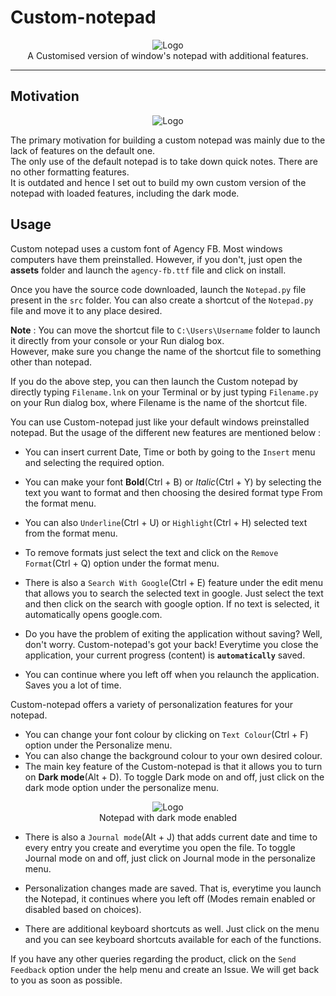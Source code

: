 # Custom-notepad

<p align="center">
    <img src="https://i.ibb.co/1ZChTLF/Logo.png" alt="Logo" border="0">
    <br>A Customised version of window's notepad with additional features.
</p>

---

## Motivation
<p align="center">
    <img src="https://i.ibb.co/BsZyNmH/Normal-Mode.png" alt="Logo" border="0">
</p>

The primary motivation for building a custom notepad was mainly due to the lack of features on the default one.<br>
The only use of the default notepad is to take down quick notes. There are no other formatting features. <br>
It is outdated and hence I set out to build my own custom version of the notepad with loaded features, including the dark mode.

## Usage

Custom notepad uses a custom font of Agency FB. Most windows computers have them preinstalled. However, if you don't, just open the **assets** folder and launch the `agency-fb.ttf` file and click on install.

Once you have the source code downloaded, launch the `Notepad.py` file present in the `src` folder.
You can also create a shortcut of the `Notepad.py` file and move it to any place desired.

**Note** : You can move the shortcut file to `C:\Users\Username` folder to launch it directly from your console or your Run dialog box. <br>
However, make sure you change the name of the shortcut file to something other than notepad. 

If you do the above step, you can then launch the Custom notepad by directly typing `Filename.lnk` on your Terminal or by just typing `Filename.py` on your Run dialog box, where Filename is the name of the shortcut file.

You can use Custom-notepad just like your default windows preinstalled notepad. But the usage of the different new features are mentioned below : 

- You can insert current Date, Time or both by going to the `Insert` menu and selecting the required option.
- You can make your font **Bold**(Ctrl + B) or *Italic*(Ctrl + Y) by selecting the text you want to format and then choosing the desired format type From the format menu.
- You can also `Underline`(Ctrl + U) or `Highlight`(Ctrl + H) selected text from the format menu.
- To remove formats just select the text and click on the `Remove Format`(Ctrl + Q) option under the format menu.

- There is also a `Search With Google`(Ctrl + E) feature under the edit menu that allows you to search the selected text in google. Just select the text and then click on the search with google option. If no text is selected, it automatically opens google.com.

- Do you have the problem of exiting the application without saving? Well, don't worry. Custom-notepad's got your back! Everytime you close the application, your current progress (content) is **`automatically`** saved.

- You can continue where you left off when you relaunch the application. Saves you a lot of time.

Custom-notepad offers a variety of personalization features for your notepad.
- You can change your font colour by clicking on `Text Colour`(Ctrl + F) option under the Personalize menu.
- You can also change the background colour to your own desired colour.
- The main key feature of the Custom-notepad is that it allows you to turn on **Dark mode**(Alt + D). To toggle Dark mode on and off, just click on the dark mode option under the personalize menu. 
<p align="center">
    <img src="https://i.ibb.co/dD89JDR/Dark-Mode.png" alt="Logo" border="0">
    <br>Notepad with dark mode enabled
</p>

- There is also a `Journal mode`(Alt + J) that adds current date and time to every entry you create and everytime you open the file. To toggle Journal mode on and off, just click on Journal mode in the personalize menu.

- Personalization changes made are saved. That is, everytime you launch the Notepad, it continues where you left off (Modes remain enabled or disabled based on choices).

- There are additional keyboard shortcuts as well. Just click on the menu and you can see keyboard shortcuts available for each of the functions.

If you have any other queries regarding the product, click on the `Send Feedback` option under the help menu and create an Issue. We will get back to you as soon as possible. 